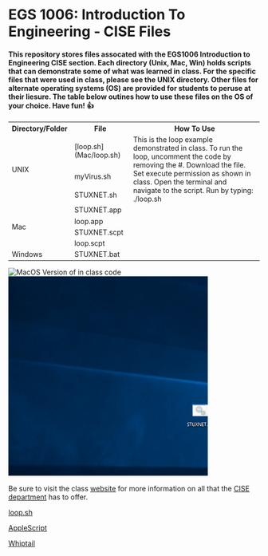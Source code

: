 # EGS 1006: Introduction To Engineering - CISE Files

#### This repository stores files assocated with the EGS1006 Introduction to Engineering CISE section.  Each directory (Unix, Mac, Win) holds scripts that can demonstrate some of what was learned in class.  For the specific files that were used in class, please see the UNIX directory.  Other files for alternate operating systems (OS) are provided for students to peruse at their liesure.  The table below outines how to use these files on the OS of your choice.  Have fun! :+1:

<table>
  <tr>
    <th>Directory/Folder</th>
    <th>File</th>
    <th>How To Use</th>    
  </tr>
  <tr>
    <td rowspan="3">UNIX</td>
    <td>[loop.sh](Mac/loop.sh)</td>
    <td rowspan="3">This is the loop example demonstrated in class. To run the loop, uncomment the code by removing the #. Download the file.  Set execute permission as shown in class.  Open the terminal and navigate to the script.  Run by typing: ./loop.sh</td>
  </tr>
  <tr>
    <td>myVirus.sh</td>
  </tr>
  <tr>
    <td>STUXNET.sh</td>
  </tr>
  <tr>
    <td rowspan="4">Mac</td>
    <td>STUXNET.app</td>
    <td rowspan="2"></td>
  </tr>
  <tr>
    <td>loop.app</td>
  </tr>
  <tr>
    <td>STUXNET.scpt</td>
    <td rowspan="2"></td>
  </tr>
  <tr>
    <td>loop.scpt</td>
  </tr>
    <tr>
    <td>Windows</td>
    <td>STUXNET.bat</td>
    <td></td>
  </tr>
</table>

![MacOS Version of in class code](https://github.com/tarce/IntroEngineering/blob/master/MacOS/Gifs/STUX_MAC_4x4.gif)
![MacOS Version of in class code](https://github.com/tarce/IntroEngineering/blob/master/Win/Gifs/STUX_WIN_4x4.gif)

Be sure to visit the class [website](https://www.cise.ufl.edu/~tarce/egs1006.html) for more information on all that the [CISE department](https://www.cise.ufl.edu/) has to offer.

[loop.sh](MacOS/loop.app)

[AppleScript](https://developer.apple.com/library/archive/documentation/LanguagesUtilities/Conceptual/MacAutomationScriptingGuide/DisplayDialogsandAlerts.html#//apple_ref/doc/uid/TP40016239-CH15-SW1)

[Whiptail](https://en.wikibooks.org/wiki/Bash_Shell_Scripting/Whiptail)
